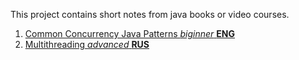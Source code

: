 This project contains short notes from java books or video courses.

1. [Common Concurrency Java Patterns _biginner_ **ENG**](concurrency-patterns.md)
2. [Multithreading _advanced_ **RUS**](multithreading.md)
